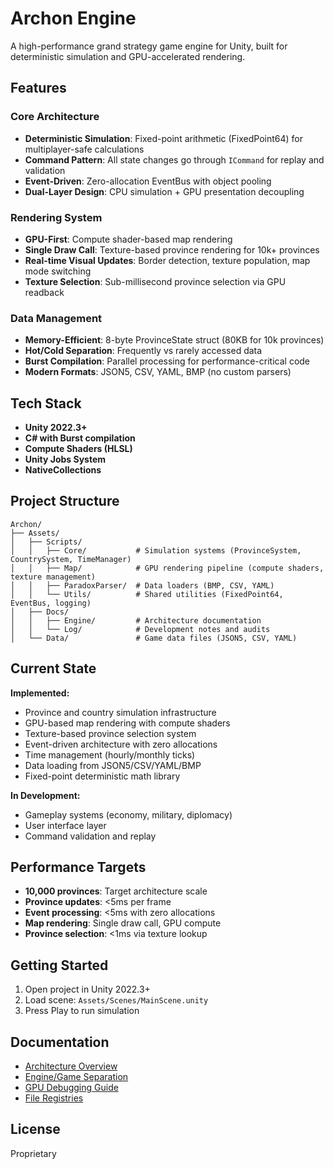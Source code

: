 # Archon Engine

A high-performance grand strategy game engine for Unity, built for deterministic simulation and GPU-accelerated rendering.

## Features

### Core Architecture
- **Deterministic Simulation**: Fixed-point arithmetic (FixedPoint64) for multiplayer-safe calculations
- **Command Pattern**: All state changes go through `ICommand` for replay and validation
- **Event-Driven**: Zero-allocation EventBus with object pooling
- **Dual-Layer Design**: CPU simulation + GPU presentation decoupling

### Rendering System
- **GPU-First**: Compute shader-based map rendering
- **Single Draw Call**: Texture-based province rendering for 10k+ provinces
- **Real-time Visual Updates**: Border detection, texture population, map mode switching
- **Texture Selection**: Sub-millisecond province selection via GPU readback

### Data Management
- **Memory-Efficient**: 8-byte ProvinceState struct (80KB for 10k provinces)
- **Hot/Cold Separation**: Frequently vs rarely accessed data
- **Burst Compilation**: Parallel processing for performance-critical code
- **Modern Formats**: JSON5, CSV, YAML, BMP (no custom parsers)

## Tech Stack

- **Unity 2022.3+**
- **C# with Burst compilation**
- **Compute Shaders (HLSL)**
- **Unity Jobs System**
- **NativeCollections**

## Project Structure

```
Archon/
├── Assets/
│   ├── Scripts/
│   │   ├── Core/           # Simulation systems (ProvinceSystem, CountrySystem, TimeManager)
│   │   ├── Map/            # GPU rendering pipeline (compute shaders, texture management)
│   │   ├── ParadoxParser/  # Data loaders (BMP, CSV, YAML)
│   │   └── Utils/          # Shared utilities (FixedPoint64, EventBus, logging)
│   ├── Docs/
│   │   ├── Engine/         # Architecture documentation
│   │   └── Log/            # Development notes and audits
│   └── Data/               # Game data files (JSON5, CSV, YAML)
```

## Current State

**Implemented:**
- Province and country simulation infrastructure
- GPU-based map rendering with compute shaders
- Texture-based province selection system
- Event-driven architecture with zero allocations
- Time management (hourly/monthly ticks)
- Data loading from JSON5/CSV/YAML/BMP
- Fixed-point deterministic math library

**In Development:**
- Gameplay systems (economy, military, diplomacy)
- User interface layer
- Command validation and replay

## Performance Targets

- **10,000 provinces**: Target architecture scale
- **Province updates**: <5ms per frame
- **Event processing**: <5ms with zero allocations
- **Map rendering**: Single draw call, GPU compute
- **Province selection**: <1ms via texture lookup

## Getting Started

1. Open project in Unity 2022.3+
2. Load scene: `Assets/Scenes/MainScene.unity`
3. Press Play to run simulation

## Documentation

- [Architecture Overview](Assets/Docs/Engine/ARCHITECTURE_OVERVIEW.md)
- [Engine/Game Separation](Assets/Docs/Engine/engine-game-separation.md)
- [GPU Debugging Guide](Assets/Docs/Log/learnings/unity-gpu-debugging-guide.md)
- [File Registries](Assets/Scripts/Core/FILE_REGISTRY.md)

## License

Proprietary
